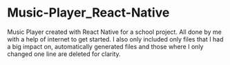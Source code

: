 # Music-Player_React-Native
Music Player created with React Native for a school project.
All done by me with a help of internet to get started. 
I also only included only files that I had a big impact on, automatically generated files and those where I only changed one line are deleted for clarity.
